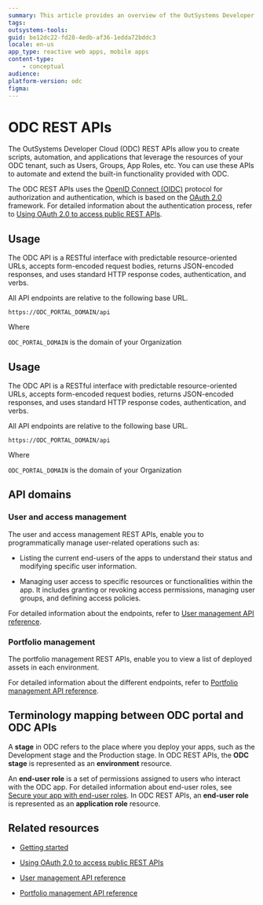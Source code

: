 ```yaml
---
summary: This article provides an overview of the OutSystems Developer Cloud (ODC) REST APIs.
tags: 
outsystems-tools: 
guid: be12dc22-fd28-4edb-af36-1edda72bddc3
locale: en-us
app_type: reactive web apps, mobile apps
content-type: 
    - conceptual
audience: 
platform-version: odc
figma: 
---
```


# ODC REST APIs

The OutSystems Developer Cloud (ODC) REST APIs allow you to create scripts, automation, and applications that leverage the resources of your ODC tenant, such as Users, Groups, App Roles, etc. You can use these APIs to automate and extend the built-in functionality provided with ODC.

The ODC REST APIs uses the [OpenID Connect (OIDC)](https://openid.net/developers/how-connect-works/) protocol for authorization and authentication, which is based on the [OAuth 2.0](https://datatracker.ietf.org/doc/html/rfc6749) framework. For detailed information about the authentication process, refer to [Using OAuth 2.0 to access public REST APIs](authentication/using-oauth-access-api.md).

## Usage

The ODC API is a RESTful interface with predictable resource-oriented URLs, accepts form-encoded request bodies, returns JSON-encoded responses, and uses standard HTTP response codes, authentication, and verbs.

All API endpoints are relative to the following base URL.

`https://ODC_PORTAL_DOMAIN/api`

Where 

`ODC_PORTAL_DOMAIN` is the domain of your Organization

## Usage

The ODC API is a RESTful interface with predictable resource-oriented URLs, accepts form-encoded request bodies, returns JSON-encoded responses, and uses standard HTTP response codes, authentication, and verbs.

All API endpoints are relative to the following base URL.

`https://ODC_PORTAL_DOMAIN/api`

Where 

`ODC_PORTAL_DOMAIN` is the domain of your Organization

## API domains

### User and access management 

The user and access management REST APIs, enable you to programmatically manage user-related operations such as:

* Listing the current end-users of the apps to understand their status and modifying specific user information.

* Managing user access to specific resources or functionalities within the app. It includes granting or revoking access permissions, managing user groups, and defining access policies. 

For detailed information about the endpoints, refer to [User management API reference](../identity-v1.md).

### Portfolio management

The portfolio management REST APIs, enable you to view a list of deployed assets in each environment.

For detailed information about the different endpoints, refer to [Portfolio management API reference](../portfolio-v1.md).

## Terminology mapping between ODC portal and ODC APIs

A **stage** in ODC refers to the place where you deploy your apps, such as the Development stage and the Production stage. In ODC REST APIs, the **ODC stage** is represented as an **environment** resource.

An **end-user role** is a set of permissions assigned to users who interact with the ODC app. For detailed information about end-user roles, see [Secure your app with end-user roles](../../../user-management/secure-app-with-roles.md). In ODC REST APIs, an **end-user role** is represented as an **application role** resource. 

## Related resources

* [Getting started](getting-started.md)

* [Using OAuth 2.0 to access public REST APIs](authentication/using-oauth-access-api.md)

* [User management API reference](../identity-v1.md)

* [Portfolio management API reference](../portfolio-v1.md)




